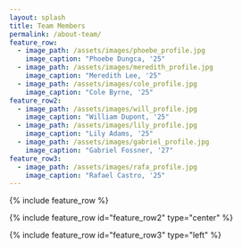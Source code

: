```yaml
---
layout: splash
title: Team Members
permalink: /about-team/
feature_row:
  - image_path: /assets/images/phoebe_profile.jpg
    image_caption: "Phoebe Dungca, '25"
  - image_path: /assets/images/meredith_profile.jpg
    image_caption: "Meredith Lee, '25"
  - image_path: /assets/images/cole_profile.jpg
    image_caption: "Cole Byrne, '25"
feature_row2:
  - image_path: /assets/images/will_profile.jpg
    image_caption: "William Dupont, '25"
  - image_path: /assets/images/lily_profile.jpg
    image_caption: "Lily Adams, '25"
  - image_path: /assets/images/gabriel_profile.jpg
    image_caption: "Gabriel Fossner, '27"
feature_row3:
  - image_path: /assets/images/rafa_profile.jpg
    image_caption: "Rafael Castro, '25"
---
```


{% include feature_row %}

{% include feature_row id="feature_row2" type="center" %}

{% include feature_row id="feature_row3" type="left" %}

